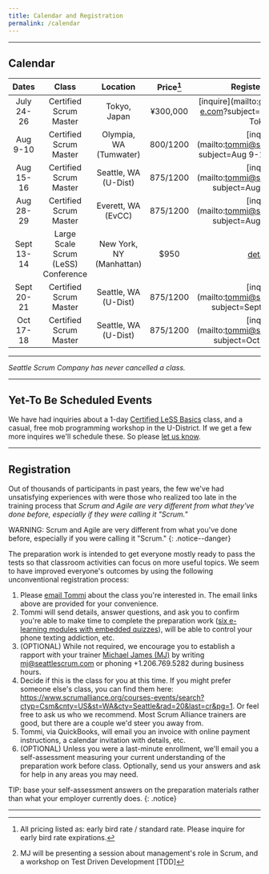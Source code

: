 ```yaml
---
title: Calendar and Registration
permalink: /calendar
---
```


----

## Calendar

| Dates       | Class         |   Location  | Price[^price] | Register/Inquire
| :----------:|:-------------:|:-----------:|:-----:|:---------------:
| July 24-26 | Certified Scrum Master | Tokyo, Japan | ¥300,000 |[inquire](mailto:contact-ja@odd-e.com?subject=July 24-26 CSM Tokyo)
| Aug 9-10 | Certified Scrum Master | Olympia, WA (Tumwater) | $800/$1200 |[inquire](mailto:tommi@seattlescrum.com?subject=Aug 9-10 CSM Olympia)
| Aug 15-16 | Certified Scrum Master | Seattle, WA (U-Dist) | $875/$1200 |[inquire](mailto:tommi@seattlescrum.com?subject=Aug 15-16 CSM)
| Aug 28-29 | Certified Scrum Master | Everett, WA (EvCC) | $875/$1200 |[inquire](mailto:tommi@seattlescrum.com?subject=Aug 28-29 CSM)
| Sept 13-14 | Large Scale Scrum (LeSS) Conference | New York, NY (Manhattan) | $950 | [details](https://less.works/less-conferences/2018-new-york/index.html)[^lessnyc]
| Sept 20-21 | Certified Scrum Master | Seattle, WA (U-Dist) | $875/$1200 |[inquire](mailto:tommi@seattlescrum.com?subject=Sept 20-21 CSM)
| Oct 17-18 | Certified Scrum Master | Seattle, WA (U-Dist) | $875/$1200 |[inquire](mailto:tommi@seattlescrum.com?subject=Oct 17-18 CSM)


----

_Seattle Scrum Company has never cancelled a class._

----

## Yet-To Be Scheduled Events

We have had inquiries about a 1-day [Certified LeSS Basics](/education#certified-less-basics-clb) class, and a casual, free mob programming workshop in the U-District. If we get a few more inquires we'll schedule these.  So please [let us know](/contact).

----

## Registration

Out of thousands of participants in past years, the few we've had unsatisfying experiences with were those who realized too late in the training process that _Scrum and Agile are very different from what they've done before, especially if they were calling it "Scrum."_

WARNING: Scrum and Agile are very different from what you've done before, especially if you were calling it "Scrum."
{: .notice--danger}

The preparation work is intended to get everyone mostly ready to pass the tests so that classroom activities can focus on more useful topics.  We seem to have improved everyone's outcomes by using the following unconventional registration process:

1. Please [email Tommi](mailto:tommi@seattlescrum.com?subject=training) about the class you're interested in.  The email links above are provided for your convenience.
1. Tommi will send details, answer questions, and ask you to confirm you're able to make time to complete the preparation work ([six e-learning modules with embedded quizzes](http://ScrumTrainingSeries.com)), will be able to control your phone texting addiction, etc.
1. (OPTIONAL) While not required, we encourage you to establish a rapport with your trainer [Michael James (MJ)](https://www.linkedin.com/in/michaeljamesseattle/) by writing <mj@seattlescrum.com> or phoning +1.206.769.5282 during business hours.
1. Decide if this is the class for you at this time.  If you might prefer someone else's class, you can find them here: <https://www.scrumalliance.org/courses-events/search?ctyp=Csm&cnty=US&st=WA&cty=Seattle&rad=20&last=cr&pg=1>.  Or feel free to ask us who we recommend.  Most Scrum Alliance trainers are good, but there are a couple we'd steer you away from.
1. Tommi, via QuickBooks, will email you an invoice with online payment instructions, a calendar invitation with details, etc.
1. (OPTIONAL) Unless you were a last-minute enrollment, we'll email you a self-assessment measuring your current understanding of the preparation work before class.  Optionally, send us your answers and ask for help in any areas you may need.

TIP: base your self-assessment answers on the preparation materials rather than what your employer currently does.
{: .notice}

----
[^price]: All pricing listed as: early bird rate / standard rate. Please inquire for early bird rate expirations.
[^lessnyc]: MJ will be presenting a session about management's role in Scrum, and a workshop on Test Driven Development [TDD]
